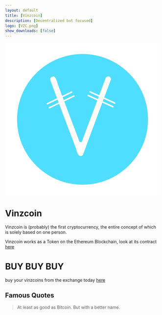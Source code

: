 ```yaml
---
layout: default
title: [Vinzcoin]
description: [Decentralized but focused]
logo: [VZC.png]
show_downloads: [false]
---
```



![Vinzcoin](VZC.png)

# Vinzcoin

Vinzcoin is (probably) the first cryptocurrency, the entire concept of which is solely based on one person. 

Vinzcoin works as a Token on the Ethereum Blockchain, look at its contract [here](https://etherscan.io/token/0x0d24e589c07a85f507232c0d406571f78c75ba0d)

# BUY BUY BUY

buy your vinzcoins from the exchange today [here](https://etherdelta.com/#0x0d24e589c07a85f507232c0d406571f78c75ba0d-ETH)

## Famous Quotes

> At least as good as Bitcoin. 
> But with a better name.

